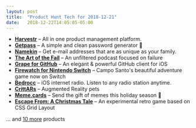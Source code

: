 ```yaml
---
layout: post
title:  "Product Hunt Tech for 2018-12-21"
date:   2018-12-22T14:05:05-05:00
---
```


* **[Harvestr](https://www.producthunt.com/posts/harvestr?utm_campaign=producthunt-api&utm_medium=api&utm_source=Application%3A+Daily+Digest+RSS+%28ID%3A+3202%29)** – All in one product management platform.
* **[Getpass](https://www.producthunt.com/posts/getpass?utm_campaign=producthunt-api&utm_medium=api&utm_source=Application%3A+Daily+Digest+RSS+%28ID%3A+3202%29)** – A simple and clean password generator 🔐
* **[Namekin](https://www.producthunt.com/posts/namekin?utm_campaign=producthunt-api&utm_medium=api&utm_source=Application%3A+Daily+Digest+RSS+%28ID%3A+3202%29)** – Get e-mail addresses that are as unique as your family.
* **[The Art of the Fail](https://www.producthunt.com/posts/the-art-of-the-fail?utm_campaign=producthunt-api&utm_medium=api&utm_source=Application%3A+Daily+Digest+RSS+%28ID%3A+3202%29)** – An unfiltered podcast focused on failure
* **[Grape for GitHub](https://www.producthunt.com/posts/grape-for-github?utm_campaign=producthunt-api&utm_medium=api&utm_source=Application%3A+Daily+Digest+RSS+%28ID%3A+3202%29)** – An elegant & powerful GitHub client for iOS
* **[Firewatch for Nintendo Switch](https://www.producthunt.com/posts/firewatch-for-nintendo-switch?utm_campaign=producthunt-api&utm_medium=api&utm_source=Application%3A+Daily+Digest+RSS+%28ID%3A+3202%29)** – Campo Santo's beautiful adventure game now on Switch
* **[Bedrocc](https://www.producthunt.com/posts/bedrocc?utm_campaign=producthunt-api&utm_medium=api&utm_source=Application%3A+Daily+Digest+RSS+%28ID%3A+3202%29)** –  iOS internet radio. Listen to any radio station anytime.
* **[CrittARs](https://www.producthunt.com/posts/crittars?utm_campaign=producthunt-api&utm_medium=api&utm_source=Application%3A+Daily+Digest+RSS+%28ID%3A+3202%29)** – Augmented Reality pets
* **[Meme.cards](https://www.producthunt.com/posts/meme-cards?utm_campaign=producthunt-api&utm_medium=api&utm_source=Application%3A+Daily+Digest+RSS+%28ID%3A+3202%29)** – Send the gift of memes this holiday season 💌
* **[Escape From: A Christmas Tale](https://www.producthunt.com/posts/escape-from-a-christmas-tale?utm_campaign=producthunt-api&utm_medium=api&utm_source=Application%3A+Daily+Digest+RSS+%28ID%3A+3202%29)** – An experimental retro game based on CSS Grid Layout

… and [10 more](https://www.producthunt.com/tech) products